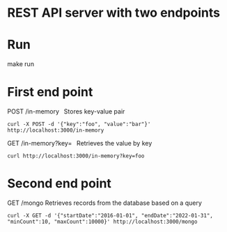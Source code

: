 # REST API server with two endpoints

# Run

make run

# First end point
POST /in-memory	&ensp;Stores key-value pair </br>
```
curl -X POST -d '{"key":"foo", "value":"bar"}' http://localhost:3000/in-memory
```
GET /in-memory?key= &ensp;Retrieves the value by key
```
curl http://localhost:3000/in-memory?key=foo
```
# Second end point
GET /mongo Retrieves records from the database based on a query
```
curl -X GET -d '{"startDate":"2016-01-01", "endDate":"2022-01-31", "minCount":10, "maxCount":10000}' http://localhost:3000/mongo
```
